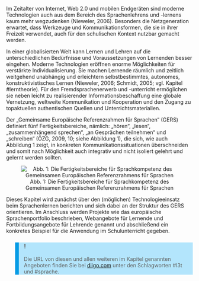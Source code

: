 <!-- filename: 01_Einleitung.md -->
<!-- title: Einleitung -->

Im Zeitalter von Internet, Web 2.0 und mobilen Endgeräten sind moderne Technologien auch aus dem Bereich des Sprachenlehrens und -lernens kaum mehr wegzudenken (Nieweler, 2006). Besonders die Netzgeneration erwartet, dass Werkzeuge und Kommunikationsformen, die sie in ihrer Freizeit verwendet, auch für den schulischen Kontext nutzbar gemacht werden.

In einer globalisierten Welt kann Lernen und Lehren auf die unterschiedlichen Bedürfnisse und Voraussetzungen von Lernenden besser eingehen. Moderne Technologien eröffnen enorme Möglichkeiten für verstärkte Individualisierung. Sie machen Lernende räumlich und zeitlich weitgehend unabhängig und erleichtern selbstbestimmtes, autonomes, konstruktivistisches Lernen (Nieweler, 2006; Schmidt, 2005; vgl. Kapitel #lerntheorie). Für den Fremdsprachenerwerb und -unterricht ermöglichen sie neben leicht zu realisierender Informationsbeschaffung eine globale Vernetzung, weltweite Kommunikation und Kooperation und den Zugang zu topaktuellen authentischen Quellen und Unterrichtsmaterialien.

Der „Gemeinsame Europäische Referenzrahmen für Sprachen“ (GERS) definiert fünf Fertigkeitsbereiche, nämlich: „hören“, „lesen“, „zusammenhängend sprechen“, „an Gesprächen teilnehmen“ und „schreiben“ (ÖZG, 2009, 10; siehe Abbildung 1), die sich, wie auch Abbildung 1 zeigt, in konkreten Kommunikationssituationen überschneiden und somit nach Möglichkeit auch integrativ und nicht isoliert gelehrt und gelernt werden sollten.

<center><figure>
  <img src="https://raw.githubusercontent.com/ed-tech-at/L3T/refs/heads/main/59_Fremdsprachen_im_Schulunterricht/img/01_Die_Fertigkeitsbereiche_für_Sprachkompetenz_des_Gemeinsamen_Europäischen_Referen.jpg" alt="Abb. 1: Die Fertigkeitsbereiche für Sprachkompetenz des Gemeinsamen Europäischen Referenzrahmens für Sprachen">
  <figcaption>Abb. 1: Die Fertigkeitsbereiche für Sprachkompetenz des Gemeinsamen Europäischen Referenzrahmens für Sprachen</figcaption>
</figure></center>


Dieses Kapitel wird zunächst über den (möglichen) Technologieeinsatz beim Sprachenlernen berichten und sich dabei an der Struktur des GERS orientieren. Im Anschluss werden Projekte wie das europäische Sprachenportfolio beschrieben, Webangebote für Lernende und Fortbildungsangebote für Lehrende genannt und abschließend ein konkretes Beispiel für die Anwendung im Schulunterricht gegeben.

<blockquote style="background: #B3E5FC; border-left: 10px solid #039BE5">

### !

Die URL von diesen und allen weiteren im Kapitel genannten Angeboten finden Sie bei [diigo.com](http://www.diigo.com) unter den Schlagworten #l3t und #sprache.

</blockquote>
